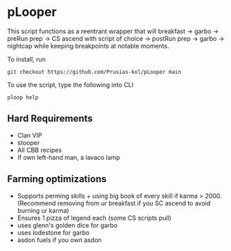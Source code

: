# pLooper
This script functions as a reentrant wrapper that will breakfast -> garbo -> preRun prep -> CS ascend with script of choice -> postRun prep -> garbo -> nightcap while keeping breakpoints at notable moments.

To install, run   
```
git checkout https://github.com/Prusias-kol/pLooper main
```   
To use the script, type the following into CLI
```
ploop help
```

## Hard Requirements
- Clan VIP
- stooper
- All CBB recipes
- If own left-hand man, a lavaco lamp

## Farming optimizations
- Supports perming skills + using big book of every skill if karma > 2000. (Recommend removing from ur breakfast if you SC ascend to avoid burning ur karma)
- Ensures 1 pizza of legend each (some CS scripts pull)
- uses glenn's golden dice for garbo
- uses lodestone for garbo
- asdon fuels if you own asdon
